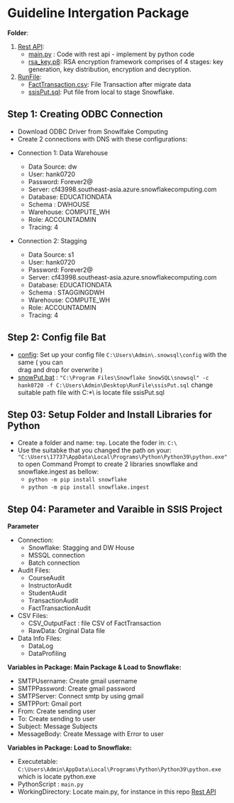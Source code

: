 ﻿# Guideline Intergation Package
**Folder**:
 1. [Rest API](https://github.com/nhinguyen78/Project_Group1_education/tree/Group02/src/Rest%20API "Rest API"):
	 * [main.py](https://github.com/nhinguyen78/Project_Group1_education/blob/Group02/src/Rest%20API/main.py "main.py") : Code with rest api - implement by python code 
	 * [rsa_key.p8](https://github.com/nhinguyen78/Project_Group1_education/blob/Group02/src/Rest%20API/rsa_key.p8 "rsa_key.p8"): RSA encryption framework comprises of 4 stages: key generation, key distribution, encryption and decryption. 
 2. [RunFile](https://github.com/nhinguyen78/Project_Group1_education/tree/Group02/src/RunFile "RunFile"):
	 * [FactTransaction.csv](https://github.com/nhinguyen78/Project_Group1_education/blob/Group02/src/RunFile/FactTransaction.csv "FactTransaction.csv"): File Transaction after migrate data 
	 * [ssisPut.sql](https://github.com/nhinguyen78/Project_Group1_education/blob/Group02/src/RunFile/ssisPut.sql "ssisPut.sql"): Put file from local to stage Snowflake. 
## Step 1: Creating ODBC Connection 
- Download ODBC Driver from Snowlfake Computing 
- Create 2 connections with DNS with these configurations:
 + Connection 1: Data Warehouse
	* Data Source: dw
	* User: hank0720
	* Password: Forever2@
	* Server: cf43998.southeast-asia.azure.snowflakecomputing.com
	* Database: EDUCATIONDATA
	* Schema : DWHOUSE  
	* Warehouse: COMPUTE_WH 
	* Role: ACCOUNTADMIN
	* Tracing: 4
	
 + Connection 2: Stagging
 	* Data Source: s1
	* User: hank0720
	* Password: Forever2@
	* Server: cf43998.southeast-asia.azure.snowflakecomputing.com
	* Database: EDUCATIONDATA
	* Schema : STAGGINGDWH  
	* Warehouse: COMPUTE_WH 
	* Role: ACCOUNTADMIN
	* Tracing: 4
	
## Step 2: Config file Bat 
- [config](https://github.com/nhinguyen78/Project_Group1_education/blob/Group02/src/snowsql/config "config"): Set up your config file `C:\Users\Admin\.snowsql\config` with the same ( you can   
drag and drop for overwrite ) 
- [snowPut.bat](https://github.com/nhinguyen78/Project_Group1_education/blob/Group02/src/snowsql/snowPut.bat "snowPut.bat") : `"C:\Program Files\Snowflake SnowSQL\snowsql" -c hank0720 -f C:\Users\Admin\Desktop\RunFile\ssisPut.sql` change suitable path file with C:\*\ is locate file ssisPut.sql 

## Step 03: Setup Folder and Install Libraries for Python
- Create a folder and name: `tmp`. Locate the foder in: `C:\`
- Use the suitabke that you changed the path on your: `"C:\Users\17737\AppData\Local\Programs\Python\Python39\python.exe"` to open Command Prompt to create 2 libraries snowflake and snowflake.ingest as bellow:
	* `python -m pip install snowflake`
	* `python -m pip install snowflake.ingest`

## Step 04: Parameter and Varaible in SSIS Project
**Parameter**
-  Connection: 
	* Snowflake: Stagging and DW House 
	* MSSQL connection 
	* Batch connection
- Audit Files: 
	* CourseAudit
	* InstructorAudit
	* StudentAudit
	* TransactionAudit
	* FactTransactionAudit
- CSV Files:
	* CSV_OutputFact : file CSV of FactTransaction
	* RawData: Orginal Data file  
- Data Info Files: 
	* DataLog
	* DataProfiling
	
 **Variables in Package: Main Package & Load to Snowflake:**
 - SMTPUsername: Create gmail username
 - SMTPPassword: Create gmail password
 - SMTPServer: Connect smtp by using gmail
 - SMTPPort: Gmail port
 - From: Create sending user
 - To: Create sending to user
 - Subject: Message Subjects
 - MessageBody: Create Message with Error to user
 
 **Variables in Package: Load to Snowflake:**
- Executetable: `C:\Users\Admin\AppData\Local\Programs\Python\Python39\python.exe` which is locate python.exe 
- PythonScript : `main.py`
- WorkingDirectory: Locate main.py,  for instance in this repo [Rest API](https://github.com/nhinguyen78/Project_Group1_education/tree/Group02/src/Rest%20API "Rest API")
